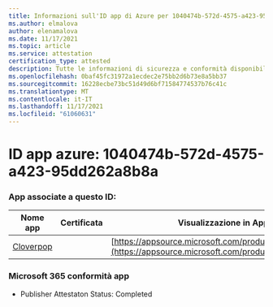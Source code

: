 ```yaml
---
title: Informazioni sull'ID app di Azure per 1040474b-572d-4575-a423-95dd262a8b8a
ms.author: elmalova
author: elenamalova
ms.date: 11/17/2021
ms.topic: article
ms.service: attestation
certification_type: attested
description: Tutte le informazioni di sicurezza e conformità disponibili per 1040474b-572d-4575-a423-95dd262a8b8a.
ms.openlocfilehash: 0baf45fc31972a1ecdec2e75bb2d6b73e8a5bb37
ms.sourcegitcommit: 16228ecbe73bc51d49d6bf71584774537b76c41c
ms.translationtype: MT
ms.contentlocale: it-IT
ms.lasthandoff: 11/17/2021
ms.locfileid: "61060631"
---
```

# <a name="azure-app-id-1040474b-572d-4575-a423-95dd262a8b8a"></a>ID app azure: 1040474b-572d-4575-a423-95dd262a8b8a


### <a name="apps-associated-with-this-id"></a>App associate a questo ID:
| **Nome app** | **Certificata** | **Visualizzazione in AppSource** |
|--------------|---------------|-----------------------|
| [Cloverpop](https://docs.microsoft.com/microsoft-365-app-certification/forward/WA200001803) |  | [https://appsource.microsoft.com/product/office/WA200001803](https://appsource.microsoft.com/product/office/WA200001803) |

### <a name="microsoft-365-app-compliance-status"></a>Microsoft 365 conformità app
- Publisher Attestaton Status: Completed
